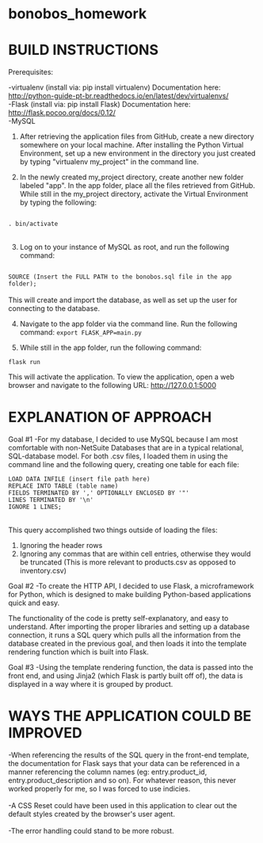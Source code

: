 # bonobos_homework
<h1>BUILD INSTRUCTIONS</h1>

Prerequisites:

-virtualenv (install via: pip install virtualenv)  Documentation here: http://python-guide-pt-br.readthedocs.io/en/latest/dev/virtualenvs/<br>
-Flask (install via: pip install Flask) Documentation here: http://flask.pocoo.org/docs/0.12/<br>
-MySQL

1. After retrieving the application files from GitHub, create a new directory somewhere on your local machine.  After installing the Python Virtual Environment, set up a new environment in the directory you just created by typing "virtualenv my_project" in the command line.

2. In the newly created my_project directory, create another new folder labeled "app".  In the app folder, place all the files retrieved from GitHub.  While still in the my_project directory, activate the Virtual Environment by typing the following: 

<code>
. bin/activate
</code><br>

3. Log on to your instance of MySQL as root, and run the following command:

<code>
SOURCE (Insert the FULL PATH to the bonobos.sql file in the app folder);
</code><br>
This will create and import the database, as well as set up the user for connecting to the database.

4.  Navigate to the app folder via the command line. Run the following command: <code>export FLASK_APP=main.py</code><br>

5.  While still in the app folder, run the following command: 

<code>flask run</code>

This will activate the application.  To view the application, open a web browser and navigate to the following URL: http://127.0.0.1:5000


<h1>EXPLANATION OF APPROACH</h1>
Goal #1
-For my database, I decided to use MySQL because I am most comfortable with non-NetSuite Databases that are in a typical relational, SQL-database model.  For both .csv files, I loaded them in using the command line and the following query, creating one table for each file:<br>
<code>
LOAD DATA INFILE (insert file path here)
REPLACE INTO TABLE (table name) 
FIELDS TERMINATED BY ',' OPTIONALLY ENCLOSED BY '"'
LINES TERMINATED BY '\n'
IGNORE 1 LINES;
</code>
<br>

This query accomplished two things outside of loading the files:
1.  Ignoring the header rows
2.  Ignoring any commas that are within cell entries, otherwise they would be truncated (This is more relevant to products.csv as opposed to inventory.csv)

Goal #2
-To create the HTTP API, I decided to use Flask, a microframework for Python, which is designed to make building Python-based applications quick and easy.

The functionality of the code is pretty self-explanatory, and easy to understand.  After importing the proper libraries and setting up a database connection, it runs a SQL query which pulls all the information from the database created in the previous goal, and then loads it into the template rendering function which is built into Flask.

Goal #3
-Using the template rendering function, the data is passed into the front end, and using Jinja2 (which Flask is partly built off of), the data is displayed in a way where it is grouped by product.


<h1>WAYS THE APPLICATION COULD BE IMPROVED</h1>
-When referencing the results of the SQL query in the front-end template, the documentation for Flask says that your data can be referenced in a manner referencing the column names (eg: entry.product_id, entry.product_description and so on).  For whatever reason, this never worked properly for me, so I was forced to use indicies.<br>
<br>
-A CSS Reset could have been used in this application to clear out the default styles created by the browser's user agent.
<br>
<br>
-The error handling could stand to be more robust.
